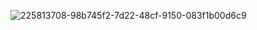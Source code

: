 ![225813708-98b745f2-7d22-48cf-9150-083f1b00d6c9](https://github.com/user-attachments/assets/ac357620-49ba-463c-b3d1-d7b9a43199d4)
